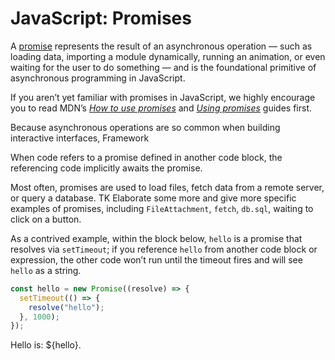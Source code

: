 # JavaScript: Promises

A [promise](https://developer.mozilla.org/en-US/docs/Web/JavaScript/Reference/Global_Objects/Promise) represents the result of an asynchronous operation — such as loading data, importing a module dynamically, running an animation, or even waiting for the user to do something — and is the foundational primitive of asynchronous programming in JavaScript.

<div class="tip">If you aren’t yet familiar with promises in JavaScript, we highly encourage you to read MDN’s <i><a href="https://developer.mozilla.org/en-US/docs/Learn/JavaScript/Asynchronous/Promises">How to use promises</a></i> and <i><a href="https://developer.mozilla.org/en-US/docs/Web/JavaScript/Guide/Using_promises">Using promises</a></i> guides first.</div>

Because asynchronous operations are so common when building interactive interfaces, Framework

When code refers to a promise defined in another code block, the referencing code implicitly awaits the promise.

Most often, promises are used to load files, fetch data from a remote server, or query a database. TK Elaborate some more and give more specific examples of promises, including `FileAttachment`, `fetch`, `db.sql`, waiting to click on a button.

As a contrived example, within the block below, `hello` is a promise that resolves via `setTimeout`; if you reference `hello` from another code block or expression, the other code won’t run until the timeout fires and will see `hello` as a string.

```js echo
const hello = new Promise((resolve) => {
  setTimeout(() => {
    resolve("hello");
  }, 1000);
});
```

Hello is: ${hello}.
